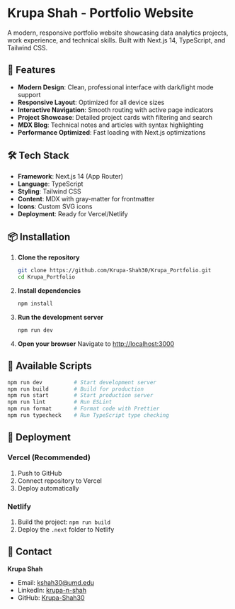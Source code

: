 # Krupa Shah - Portfolio Website

A modern, responsive portfolio website showcasing data analytics projects, work experience, and technical skills. Built with Next.js 14, TypeScript, and Tailwind CSS.

## 🚀 Features

- **Modern Design**: Clean, professional interface with dark/light mode support
- **Responsive Layout**: Optimized for all device sizes
- **Interactive Navigation**: Smooth routing with active page indicators  
- **Project Showcase**: Detailed project cards with filtering and search
- **MDX Blog**: Technical notes and articles with syntax highlighting
- **Performance Optimized**: Fast loading with Next.js optimizations

## 🛠️ Tech Stack

- **Framework**: Next.js 14 (App Router)
- **Language**: TypeScript
- **Styling**: Tailwind CSS
- **Content**: MDX with gray-matter for frontmatter
- **Icons**: Custom SVG icons
- **Deployment**: Ready for Vercel/Netlify

## 📦 Installation

1. **Clone the repository**
   ```bash
   git clone https://github.com/Krupa-Shah30/Krupa_Portfolio.git
   cd Krupa_Portfolio
   ```

2. **Install dependencies**
   ```bash
   npm install
   ```

3. **Run the development server**
   ```bash
   npm run dev
   ```

4. **Open your browser**
   Navigate to [http://localhost:3000](http://localhost:3000)

## 📝 Available Scripts

```bash
npm run dev          # Start development server
npm run build        # Build for production
npm run start        # Start production server
npm run lint         # Run ESLint
npm run format       # Format code with Prettier
npm run typecheck    # Run TypeScript type checking
```

## 🚀 Deployment

### Vercel (Recommended)
1. Push to GitHub
2. Connect repository to Vercel
3. Deploy automatically

### Netlify
1. Build the project: `npm run build`
2. Deploy the `.next` folder to Netlify

## 📧 Contact

**Krupa Shah**
- Email: kshah30@umd.edu
- LinkedIn: [krupa-n-shah](https://www.linkedin.com/in/krupa-n-shah/)
- GitHub: [Krupa-Shah30](https://github.com/Krupa-Shah30)
